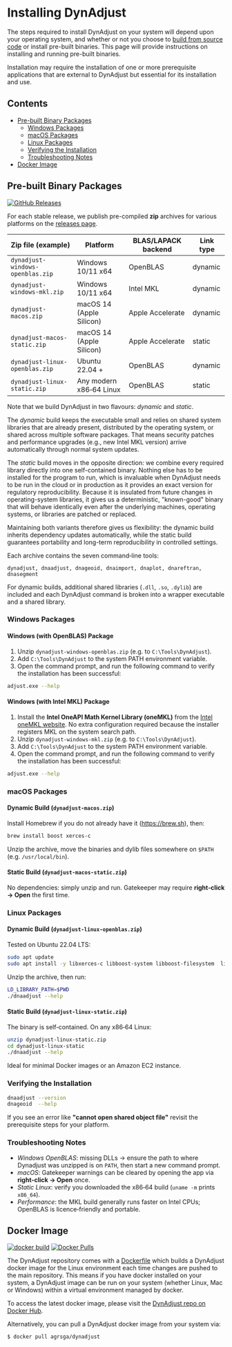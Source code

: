 # Installing DynAdjust

The steps required to install DynAdjust on your system will depend upon your operating system, and whether or not you choose to [build from source code](BUILDING.md) or install pre-built binaries. This page will provide instructions on installing and running pre-built binaries.

Installation may require the installation of one or more prerequisite applications that are external to DynAdjust but essential for its installation and use.

## Contents
- [Pre-built Binary Packages](#pre-built-binary-packages)
  - [Windows Packages](#windows-packages)
  - [macOS Packages](#macos-packages)
  - [Linux Packages](#linux-packages)
  - [Verifying the Installation](#verifying-the-installation)
  - [Troubleshooting Notes](#troubleshooting-notes)
- [Docker Image](#docker-image)


## Pre-built Binary Packages

[![GitHub Releases](https://img.shields.io/github/v/release/geoscienceaustralia/DynAdjust.svg)](https://github.com/geoscienceaustralia/DynAdjust/releases)

For each stable release, we publish pre-compiled **zip** archives for various platforms on the [releases page](https://github.com/geoscienceaustralia/dynadjust/releases/latest).

| Zip file (example)               | Platform                 | BLAS/LAPACK backend | Link type |
|----------------------------------|--------------------------|---------------------|-----------|
| `dynadjust-windows-openblas.zip` | Windows 10/11 x64        | OpenBLAS            | dynamic   |
| `dynadjust-windows-mkl.zip`      | Windows 10/11 x64        | Intel MKL           | dynamic   |
| `dynadjust-macos.zip`            | macOS 14 (Apple Silicon) | Apple Accelerate    | dynamic   |
| `dynadjust-macos-static.zip`     | macOS 14 (Apple Silicon) | Apple Accelerate    | static    |
| `dynadjust-linux-openblas.zip`   | Ubuntu 22.04 +           | OpenBLAS            | dynamic   |
| `dynadjust-linux-static.zip`     | Any modern x86‑64 Linux  | OpenBLAS            | static    |

Note that we build DynAdjust in two flavours: *dynamic* and *static*.

The *dynamic* build keeps the executable small and relies on shared system libraries that are already present, distributed by the operating system, or shared across multiple software packages. That means security patches and performance upgrades (e.g., new Intel MKL version) arrive automatically through normal system updates.

The *static* build moves in the opposite direction: we combine every required library directly into one self-contained binary. Nothing else has to be installed for the program to run, which is invaluable when DynAdjust needs to be run in the cloud or in production as it provides an exact version for regulatory reproducibility. Because it is insulated from future changes in operating-system libraries, it gives us a deterministic, "known-good" binary that will behave identically even after the underlying machines, operating systems, or libraries are patched or replaced.

Maintaining both variants therefore gives us flexibility: the dynamic build inherits dependency updates automatically, while the static build guarantees portability and long-term reproducibility in controlled settings.

Each archive contains the seven command‑line tools:
```
dynadjust, dnaadjust, dnageoid, dnaimport, dnaplot, dnareftran, dnasegment
```
For dynamic builds, additional shared libraries (`.dll`, `.so`, `.dylib`) are included and each DynAdjust command is broken into a wrapper executable and a shared library.

### Windows Packages

#### Windows (with OpenBLAS) Package

1. Unzip `dynadjust-windows-openblas.zip` (e.g. to `C:\Tools\DynAdjust`).
2. Add `C:\Tools\DynAdjust` to the system PATH environment variable.
3. Open the command prompt, and run the following command to verify the installation has been successful:
```bash
adjust.exe --help
```

#### Windows (with Intel MKL) Package

1. Install the **Intel OneAPI Math Kernel Library (oneMKL)** from the [Intel oneMKL website](https://www.intel.com/content/www/us/en/developer/tools/oneapi/onemkl-download.html).  No extra configuration required because the installer registers MKL on the system search path.
2. Unzip `dynadjust-windows-mkl.zip` (e.g. to `C:\Tools\DynAdjust`).
3. Add `C:\Tools\DynAdjust` to the system PATH environment variable.
4. Open the command prompt, and run the following command to verify the installation has been successful:
```bash
adjust.exe --help
```

### macOS Packages

#### Dynamic Build (`dynadjust-macos.zip`)

Install Homebrew if you do not already have it (<https://brew.sh>), then:

```bash
brew install boost xerces-c
```

Unzip the archive, move the binaries and dylib files somewhere on `$PATH` (e.g. `/usr/local/bin`).


#### Static Build (`dynadjust-macos-static.zip`)

No dependencies: simply unzip and run. Gatekeeper may require **right‑click → Open** the first time.

### Linux Packages

#### Dynamic Build (`dynadjust-linux-openblas.zip`)

Tested on Ubuntu 22.04 LTS:

```bash
sudo apt update
sudo apt install -y libxerces-c libboost-system libboost-filesystem  libboost-thread libboost-program-options libopenblas liblapacke
```

Unzip the archive, then run:

```bash
LD_LIBRARY_PATH=$PWD 
./dnaadjust --help
```

#### Static Build (`dynadjust-linux-static.zip`)

The binary is self‑contained. On any x86‑64 Linux:

```bash
unzip dynadjust-linux-static.zip
cd dynadjust-linux-static
./dnaadjust --help
```

Ideal for minimal Docker images or an Amazon EC2 instance.

### Verifying the Installation

```bash
dnaadjust --version
dnageoid  --help
```

If you see an error like **"cannot open shared object file"** revisit the prerequisite steps for your platform.

### Troubleshooting Notes

* *Windows OpenBLAS*: missing DLLs → ensure the path to where Dynadjust was unzipped is on `PATH`, then start a new command prompt.
* *macOS*: Gatekeeper warnings can be cleared by opening the app via **right‑click → Open** once.
* *Static Linux*: verify you downloaded the x86‑64 build (`uname -m` prints `x86_64`).
* *Performance*: the MKL build generally runs faster on Intel CPUs; OpenBLAS is licence‑friendly and portable.

## Docker Image

[![docker build](https://github.com/geoscienceaustralia/DynAdjust/actions/workflows/docker.yml/badge.svg)](https://github.com/geoscienceaustralia/DynAdjust/actions/workflows/docker.yml)
[![Docker Pulls](https://img.shields.io/docker/pulls/agrsga/dynadjust)](https://hub.docker.com/repository/docker/agrsga/dynadjust)

The DynAdjust repository comes with a [Dockerfile](https://github.com/geoscienceaustralia/DynAdjust/blob/master/Dockerfile) which builds a DynAdjust docker image for the Linux environment each time changes are pushed to the main repository. This means if you have docker installed on your system, a DynAdjust image can be run on your system (whether Linux, Mac or Windows) within a virtual environment managed by docker.

To access the latest docker image, please visit the [DynAdjust repo on Docker Hub](https://hub.docker.com/r/agrsga/dynadjust).

Alternatively, you can pull a DynAdjust docker image from your system via:

  ``` bash
  $ docker pull agrsga/dynadjust
  ```

